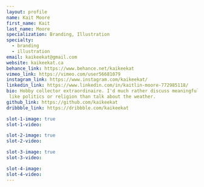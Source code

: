 ```yaml
---
layout: profile
name: Kait Moore
first_name: Kait
last_name: Moore
specialization: Branding, Illustration
specialty:
  - branding
  - illustration
email: kaikeekat@gmail.com
website: kaikeekat.ca
behance_link: https://www.behance.net/kaikeekat
vimeo_link: https://vimeo.com/user56681079
instagram_link: https://www.instagram.com/kaikeekat/
linkedin_link: https://www.linkedin.com/in/kaitlin-moore-772985118/
bio: Hobby collector extraordinaire. I'd much rather discuss meaningful things like politics or religion than talk about the weather.
github_link: https://github.com/kaikeekat
dribbble_link: https://dribbble.com/kaikeekat

slot-1-image: true
slot-1-video:

slot-2-image: true
slot-2-video:

slot-3-image: true
slot-3-video:

slot-4-image:
slot-4-video:
---
```

